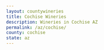```yaml
---
layout: countywineries
title: Cochise Wineries
description: Wineries in Cochise AZ
permalink: /az/cochise/
county: cochise
state: az
---
```

